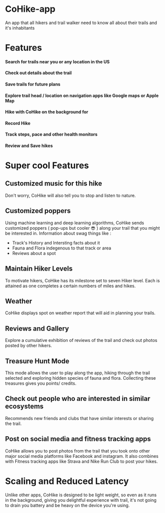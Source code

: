# CoHike-app
An app that all hikers and trail walker need to know all about their trails and it's inhabitants

# Features

#### Search for trails near you or any location in the US
#### Check out details about the trail
#### Save trails for future plans
#### Explore trail head / location on navigation apps like Google maps or Apple Map
#### Hike with CoHike on the background for 
#### Record Hike
#### Track steps, pace and other health monitors
#### Review and Save hikes 

# Super cool Features

## Customized music for this hike
Don't worry, CoHike will also tell you to stop and listen to nature.

## Customized poppers
Using machine learning and deep learning algorithms, CoHike sends customized poppers ( pop-ups but cooler 😎 ) along your trail that you might be interested in. Information about swag things like :

- Track's History and Intersting facts about it
- Fauna and Flora indegenous to that track or area
- Reviews about a spot

## Maintain Hiker Levels
To motivate hikers, CoHike has its milestone set to seven Hiker level. Each is attained as one completes a certain numbers of miles and hikes.

## Weather
CoHike displays spot on weather report that will aid in planning your trails.

## Reviews and Gallery
Explore a cumulative exhibition of reviews of the trail and check out photos posted by other hikers.

## Treasure Hunt Mode
This mode allows the user to play along the app, hiking through the trail selected and exploring hidden species of fauna and flora. Collecting these treasures gives you points/ credits.

## Check out people who are interested in similar ecosystems
Recommends new friends and clubs that have similar interests or sharing the trail.

## Post on social media and fitness tracking apps
CoHike allows you to post photos from the trail that you took onto other major social media platforms like Facebook and instagram. It also combines with Fitness tracking apps like Strava and Nike Run Club to post your hikes.


# Scaling and Reduced Latency
Unlike other apps, CoHike is designed to be light weight, so even as it runs in the background, giving you delightful experience with trail, it's not going to drain you battery and be heavy on the device you're using.
